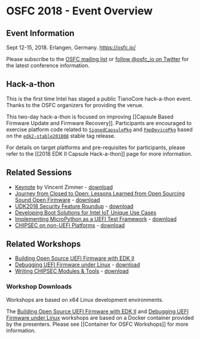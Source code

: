 # OSFC 2018 - Event Overview

## Event Information

Sept 12-15, 2018. Erlangen, Germany.
https://osfc.io/

Please subscribe to the [OSFC mailing list](https://mailchi.mp/01a2d5ccbe95/osfc-subscription) or [follow @osfc_io on Twitter](https://twitter.com/osfc_io) for the latest conference information.

## Hack-a-thon

This is the first time Intel has staged a public TianoCore hack-a-thon event. Thanks to the OSFC organizers for providing the venue.

This two-day hack-a-thon is focused on improving [[Capsule Based Firmware Update and Firmware Recovery]]. Participants are encouraged to exercise platform code related to [`SignedCapsulePkg`](https://github.com/tianocore/edk2/tree/master/SignedCapsulePkg) and [`FmpDevicePkg`](https://github.com/tianocore/edk2/tree/master/FmpDevicePkg) based on the [`edk2-stable201808`](https://github.com/tianocore/edk2/releases/tag/edk2-stable201808) stable tag release.

For details on target platforms and pre-requisites for participants, please refer to the [[2018 EDK II Capsule Hack-a-thon]] page for more information.

## Related Sessions

* [Keynote](https://osfc.io/talks/keynote) by Vincent Zimmer - [download](https://github.com/tianocore/tianocore.github.io/wiki/OSFC/OSFC_Keynote-005.pdf)
* [Journey from Closed to Open: Lessons Learned from Open Sourcing Sound Open Firmware](https://osfc.io/talks/journey-from-closed-to-open-lessons-learned-from-open-sourcing-sound-open-firmware) - [download](https://github.com/tianocore/tianocore.github.io/wiki/OSFC/SOF_OSFC.pdf)
* [UDK2018 Security Feature Roundup](https://osfc.io/talks/udk2018-security-feature-roundup) - [download](https://github.com/tianocore/tianocore.github.io/wiki/OSFC/UDK2018_Security_Feature_Roundup.pdf)
* [Developing Boot Solutions for Intel IoT Unique Use Cases](https://osfc.io/talks/developing-boot-solutions-for-intel-iot-unique-use-cases)
* [Implementing MicroPython as a UEFI Test Framework](https://osfc.io/talks/implementing-micropython-as-an-unified-extensible-firmware-interface-uefi-test-framework) - [download](https://github.com/tianocore/tianocore.github.io/wiki/OSFC/OSFC%20Intel%20MicroPython%20UEFI%20Test%20Framework.pdf)
* [CHIPSEC on non-UEFI Platforms](https://osfc.io/talks/chipsec-on-non-uefi-platforms) - [download](https://github.com/tianocore/tianocore.github.io/wiki/OSFC/OSFC_2018_CHIPSEC_non_UEFI_Platforms.pdf)

## Related Workshops

* [Building Open Source UEFI Firmware with EDK II](https://osfc.io/talks/building-open-source-unified-extensible-firmware-interface-uefi-firmware-with-efi-development-kit-ii-edk-ii)
* [Debugging UEFI Firmware under Linux](https://osfc.io/talks/debugging-unified-extensible-firmware-interface-uefi-firmware-under-linux) - [download](https://github.com/tianocore/tianocore.github.io/wiki/OSFC/Debugging_UEFI_Firmware_Linux_Workshop_OSFC_19.pdf)
* [Writing CHIPSEC Modules & Tools](https://osfc.io/talks/writing-chipsec-modules-tools) - [download](https://github.com/tianocore/tianocore.github.io/wiki/OSFC/OSFC_2018_CHIPSEC_Workshop__2_.pdf)

### Workshop Downloads

Workshops are based on x64 Linux development environments.

The [Building Open Source UEFI Firmware with EDK II](https://osfc.io/talks/building-open-source-unified-extensible-firmware-interface-uefi-firmware-with-efi-development-kit-ii-edk-ii) and [Debugging UEFI Firmware under Linux](https://osfc.io/talks/debugging-unified-extensible-firmware-interface-uefi-firmware-under-linux) workshops are based on a Docker container provided by the presenters. Please see [[Container for OSFC Workshops]] for more information.
